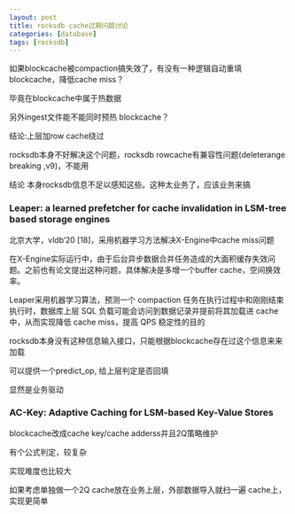 ```yaml
---
layout: post
title: rocksdb cache过期问题讨论
categories: [database]
tags: [rocksdb]
---
```

如果blockcache被compaction搞失效了，有没有一种逻辑自动重填blockcache，降低cache miss？

毕竟在blockcache中属于热数据

另外ingest文件能不能同时预热 blockcache？

结论:上层加row cache绕过

rocksdb本身不好解决这个问题，rocksdb rowcache有兼容性问题(deleterange breaking ,v9)，不能用


<!-- more -->


结论 本身rocksdb信息不足以感知这些。这种太业务了，应该业务来搞

### Leaper: a learned prefetcher for cache invalidation in LSM-tree based storage engines

北京大学，vldb‘20 [18]，采用机器学习方法解决X-Engine中cache miss问题


在X-Engine实际运行中，由于后台异步数据合并任务造成的大面积缓存失效问题。之前也有论文提出这种问题，具体解决是多增一个buffer cache，空间换效率。

Leaper采用机器学习算法，预测一个 compaction 任务在执行过程中和刚刚结束执行时，数据库上层 SQL 负载可能会访问到数据记录并提前将其加载进 cache 中，从而实现降低 cache miss，提高 QPS 稳定性的目的

rocksdb本身没有这种信息输入接口，只能根据blockcache存在过这个信息来来加载

可以提供一个predict_op, 给上层判定是否回填

显然是业务驱动


### AC-Key: Adaptive Caching for LSM-based Key-Value Stores

blockcache改成cache key/cache adderss并且2Q策略维护

有个公式判定，较复杂

实现难度也比较大

如果考虑单独做一个2Q cache放在业务上层，外部数据导入就扫一遍 cache上，实现更简单